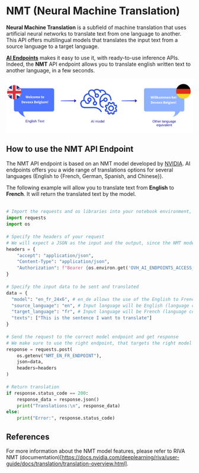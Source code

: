 # NMT (Neural Machine Translation)

**Neural Machine Translation** is a subfield of machine translation that uses artificial neural networks to translate text from one language to another. This API offers multilingual models that translates the input text from a source language to a target language.

**[AI Endpoints](https://endpoints.ai.cloud.ovh.net/)** makes it easy to use it, with ready-to-use inference APIs. Indeed, the **NMT** API endpoint allows you to translate english written text to another language, in a few seconds.

![NMT](./images/NMT.png)

## How to use the NMT API Endpoint

The NMT API endpoint is based on an NMT model developed by [NVIDIA](https://www.nvidia.com/en-gb/). AI endpoints offers you a wide range of translations options for several languages (English to {French, German, Spanish, and Chinese}).

The following example will allow you to translate text from **English** to **French**. It will return the translated text by the model.

```python

# Import the requests and os libraries into your notebook environment, if not already done
import requests
import os

# Specify the headers of your request 
# We will expect a JSON as the input and the output, since the NMT model will receive text, and generate text.
headers = {
    "accept": "application/json",
    "Content-Type": "application/json",
    "Authorization": f"Bearer {os.environ.get('OVH_AI_ENDPOINTS_ACCESS_TOKEN')}",
}

# Specify the input data to be sent and translated
data = {
  "model": "en_fr_24x6", # en_de allows the use of the English to French NMT model
  "source_language": "en", # Input language will be English (language code: `en`)
  "target_language": "fr", # Input language will be French (language code: `fr`)
  "texts": ["This is the sentence I want to translate"]
}

# Send the request to the correct model endpoint and get response 
# We make sure to use the right endpoint, that targets the right model (English to French)
response = requests.post(
    os.getenv("NMT_EN_FR_ENDPOINT"), 
    json=data,
    headers=headers
)

# Return translation
if response.status_code == 200:
    response_data = response.json()
    print("Translations:\n", response_data)
else:
    print("Error:", response.status_code)
```

## References

For more information about the NMT model features, please refer to RIVA NMT (documentation)[https://docs.nvidia.com/deeplearning/riva/user-guide/docs/translation/translation-overview.html].